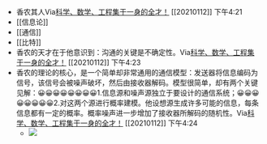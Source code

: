 - 香农其人Via[科学、数学、工程集于一身的全才！](https://mp.weixin.qq.com/s?__biz=MzUzMTA2MDk1NA==&mid=2247489335&idx=1&sn=f2eeb0c4a93f8cd8ccb29089c8b05d34&chksm=fa491682cd3e9f94858ff52f66c776a3a6304826ddcf370326d9e48f9fb7cee3b38093e3366b) [[20210112]] 下午4:21
- [[信息论]]
- [[通信]]
- [[比特]]
- 香农的天才在于他意识到：沟通的关键是不确定性。Via[科学、数学、工程集于一身的全才！](https://mp.weixin.qq.com/s?__biz=MzUzMTA2MDk1NA==&mid=2247489335&idx=1&sn=f2eeb0c4a93f8cd8ccb29089c8b05d34&chksm=fa491682cd3e9f94858ff52f66c776a3a6304826ddcf370326d9e48f9fb7cee3b38093e3366b) [[20210112]] 下午4:23
- 香农的理论的核心，是一个简单却非常通用的通信模型：发送器将信息编码为信号，该信号会被噪声破坏，然后由接收器解码。模型很简单，却有两个关键见解：😀😀😀😀😀😀😀😀1.信息源和噪声源独立于要设计的通信系统；😀😀😀😀😀😀😀😀2.对这两个源进行概率建模。他设想源生成许多可能的信息，每条信息都有一定的概率。概率噪声进一步增加了接收器所解码的随机性。Via[科学、数学、工程集于一身的全才！](https://mp.weixin.qq.com/s?__biz=MzUzMTA2MDk1NA==&mid=2247489335&idx=1&sn=f2eeb0c4a93f8cd8ccb29089c8b05d34&chksm=fa491682cd3e9f94858ff52f66c776a3a6304826ddcf370326d9e48f9fb7cee3b38093e3366b) [[20210112]] 下午4:24
    - ![](https://firebasestorage.googleapis.com/v0/b/firescript-577a2.appspot.com/o/imgs%2Fapp%2Fxinyiheng%2F7mzlQQXM1J.png?alt=media&token=9a6f1b64-f098-4340-8861-876490852353)
